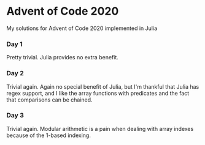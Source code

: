 # Advent of Code 2020

My solutions for Advent of Code 2020 implemented in Julia

### Day 1
Pretty trivial. Julia provides no extra benefit.

### Day 2
Trivial again. Again no special benefit of Julia, but I'm thankful that Julia has regex support, and I like the array
functions with predicates and the fact that comparisons can be chained.

### Day 3
Trivial again. Modular arithmetic is a pain when dealing with array indexes because of the 1-based indexing.

